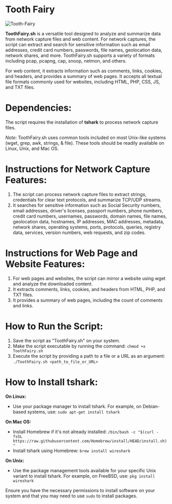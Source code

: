 # Tooth Fairy
![Tooth-Fairy](https://github.com/NullRobot/Tooth-Fairy/assets/58863699/12b0c5d2-db07-4c6a-9275-f0f4048a46c7)

**ToothFairy.sh** is a versatile tool designed to analyze and summarize data from network capture files and web content. For network captures, the script can extract and search for sensitive information such as email addresses, credit card numbers, passwords, file names, geolocation data, network shares, and more. ToothFairy.sh supports a variety of formats including pcap, pcapng, cap, snoop, netmon, and others. 

For web content, it extracts information such as comments, links, cookies, and headers, and provides a summary of web pages. It accepts all textual file formats commonly used for websites, including HTML, PHP, CSS, JS, and TXT files. 

# Dependencies:
The script requires the installation of **tshark** to process network capture files.

_Note:_ ToothFairy.sh uses common tools included on most Unix-like systems (wget, grep, awk, strings, & file). These tools should be readily available on Linux, Unix, and Mac OS.

# Instructions for Network Capture Features:
1. The script can process network capture files to extract strings, credentials for clear text protocols, and summarize TCP/UDP streams.
2. It searches for sensitive information such as Social Security numbers, email addresses, driver's licenses, passport numbers, phone numbers, credit card numbers, usernames, passwords, domain names, file names, geolocation data, hostnames, IP addresses, MAC addresses, metadata, network shares, operating systems, ports, protocols, queries, registry data, services, version numbers, web requests, and zip codes.

# Instructions for Web Page and Website Features:
1. For web pages and websites, the script can mirror a website using wget and analyze the downloaded content.
2. It extracts comments, links, cookies, and headers from HTML, PHP, and TXT files.
3. It provides a summary of web pages, including the count of comments and links.

# How to Run the Script:
1. Save the script as "ToothFairy.sh" on your system.
2. Make the script executable by running the command: `chmod +x ToothFairy.sh`
3. Execute the script by providing a path to a file or a URL as an argument: `./ToothFairy.sh <path_to_file_or_URL>`

# How to Install tshark:

**On Linux:**
- Use your package manager to install tshark. For example, on Debian-based systems, use: `sudo apt-get install tshark`

**On Mac OS:**
- Install Homebrew if it's not already installed: `/bin/bash -c "$(curl -fsSL https://raw.githubusercontent.com/Homebrew/install/HEAD/install.sh)"`
- Install tshark using Homebrew: `brew install wireshark`

**On Unix:**
- Use the package management tools available for your specific Unix variant to install tshark. For example, on FreeBSD, use: `pkg install wireshark`

Ensure you have the necessary permissions to install software on your system and that you may need to use `sudo` to install packages.
